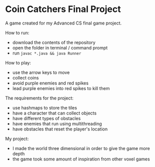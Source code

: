 # Coin Catchers Final Project
A game created for my Advanced CS final game project.

How to run: 
* download the contents of the repository
* open the folder in terminal / command prompt
* run `javac *.java && java Runner`

How to play:
* use the arrow keys to move
* collect coins
* avoid purple enemies and red spikes
* lead purple enemies into red spikes to kill them

The requirements for the project:
* use hashmaps to store the tiles
* have a character that can collect objects
* have different types of obstacles
* have enemies that run using multithreading
* have obstacles that reset the player's location

My project:
* I made the world three dimensional in order to give the game more depth
* the game took some amount of inspiration from other voxel games
